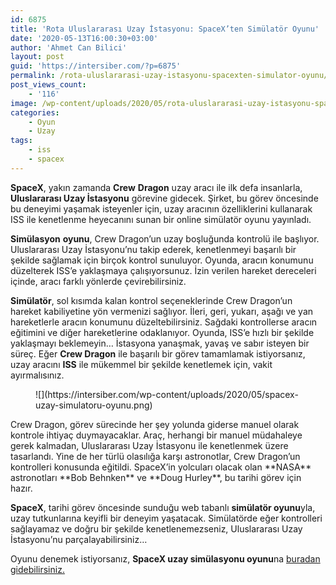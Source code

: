 ```yaml
---
id: 6875
title: 'Rota Uluslararası Uzay İstasyonu: SpaceX’ten Simülatör Oyunu'
date: '2020-05-13T16:00:30+03:00'
author: 'Ahmet Can Bilici'
layout: post
guid: 'https://intersiber.com/?p=6875'
permalink: /rota-uluslararasi-uzay-istasyonu-spacexten-simulator-oyunu/
post_views_count:
    - '116'
image: /wp-content/uploads/2020/05/rota-uluslararasi-uzay-istasyonu-spacex-ten-simulator-oyunu.png
categories:
    - Oyun
    - Uzay
tags:
    - iss
    - spacex
---
```


**SpaceX**, yakın zamanda **Crew** **Dragon** uzay aracı ile ilk defa insanlarla, **Uluslararası Uzay İstasyonu** görevine gidecek. Şirket, bu görev öncesinde bu deneyimi yaşamak isteyenler için, uzay aracının özelliklerini kullanarak ISS ile kenetlenme heyecanını sunan bir online simülatör oyunu yayınladı.

**Simülasyon** **oyunu**, Crew Dragon’un uzay boşluğunda kontrolü ile başlıyor. Uluslararası Uzay İstasyonu’nu takip ederek, kenetlenmeyi başarılı bir şekilde sağlamak için birçok kontrol sunuluyor. Oyunda, aracın konumunu düzelterek ISS’e yaklaşmaya çalışıyorsunuz. İzin verilen hareket dereceleri içinde, aracı farklı yönlerde çevirebilirsiniz.

**Simülatör**, sol kısımda kalan kontrol seçeneklerinde Crew Dragon’un hareket kabiliyetine yön vermenizi sağlıyor. İleri, geri, yukarı, aşağı ve yan hareketlerle aracın konumunu düzeltebilirsiniz. Sağdaki kontrollerse aracın eğitimini ve diğer hareketlerine odaklanıyor. Oyunda, ISS’e hızlı bir şekilde yaklaşmayı beklemeyin… İstasyona yanaşmak, yavaş ve sabır isteyen bir süreç. Eğer **Crew Dragon** ile başarılı bir görev tamamlamak istiyorsanız, uzay aracını **ISS** ile mükemmel bir şekilde kenetlemek için, vakit ayırmalısınız.

<figure class="wp-block-image size-large">![](https://intersiber.com/wp-content/uploads/2020/05/spacex-uzay-simulatoru-oyunu.png)</figure>Crew Dragon, görev sürecinde her şey yolunda giderse manuel olarak kontrole ihtiyaç duymayacaklar. Araç, herhangi bir manuel müdahaleye gerek kalmadan, Uluslararası Uzay İstasyonu ile kenetlenmek üzere tasarlandı. Yine de her türlü olasılığa karşı astronotlar, Crew Dragon’un kontrolleri konusunda eğitildi. SpaceX’in yolcuları olacak olan **NASA** astronotları **Bob Behnken** ve **Doug Hurley**, bu tarihi görev için hazır.

**SpaceX**, tarihi görev öncesinde sunduğu web tabanlı **simülatör oyunu**yla, uzay tutkunlarına keyifli bir deneyim yaşatacak. Simülatörde eğer kontrolleri sağlayamaz ve doğru bir şekilde kenetlenemezseniz, Uluslararası Uzay İstasyonu’nu parçalayabilirsiniz…

Oyunu denemek istiyorsanız, **SpaceX uzay simülasyonu oyunu**na [buradan gidebilirsiniz.](https://iss-sim.spacex.com/)